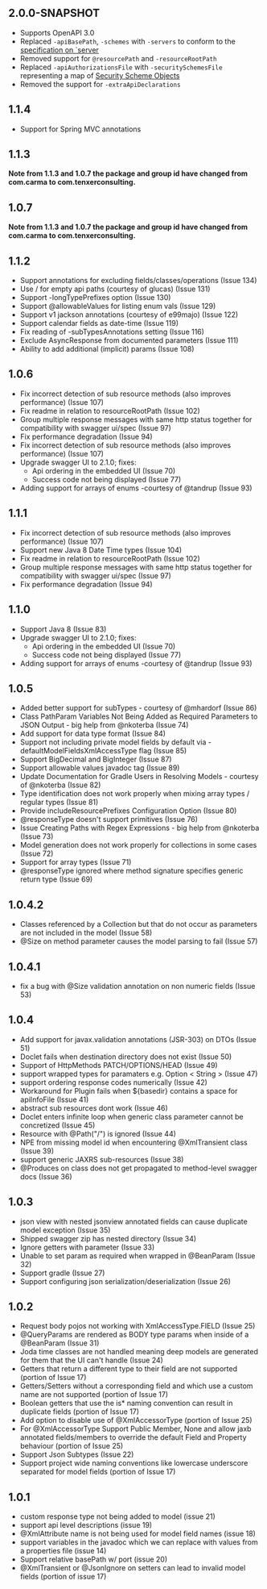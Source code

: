 
## 2.0.0-SNAPSHOT

* Supports OpenAPI 3.0
* Replaced `-apiBasePath`, `-schemes` with `-servers` to conform to the [specification on `server](https://swagger.io/specification/#server-object)
* Removed support for `@resourcePath` and `-resourceRootPath`
* Replaced `-apiAuthorizationsFile` with `-securitySchemesFile` representing a map of [Security Scheme Objects](https://swagger.io/specification/#security-scheme-object)
* Removed the support for `-extraApiDeclarations`

## 1.1.4

* Support for Spring MVC annotations

## 1.1.3

**Note from 1.1.3 and 1.0.7 the package and group id have changed from com.carma to com.tenxerconsulting.**

## 1.0.7 

**Note from 1.1.3 and 1.0.7 the package and group id have changed from com.carma to com.tenxerconsulting.**

## 1.1.2

* Support annotations for excluding fields/classes/operations (Issue 134)
* Use / for empty api paths (courtesy of glucas) (Issue 131)
* Support -longTypePrefixes option (Issue 130)
* Support @allowableValues for listing enum vals (Issue 129)
* Support v1 jackson annotations (courtesy of e99majo) (Issue 122)
* Support calendar fields as date-time (Issue 119)
* Fix reading of -subTypesAnnotations setting (Issue 116)
* Exclude AsyncResponse from documented parameters (Issue 111)
* Ability to add additional (implicit) params (Issue 108)

## 1.0.6

* Fix incorrect detection of sub resource methods (also improves performance) (Issue 107)
* Fix readme in relation to resourceRootPath (Issue 102)
* Group multiple response messages with same http status together for compatibility with swagger ui/spec (Issue 97)
* Fix performance degradation (Issue 94)
* Fix incorrect detection of sub resource methods (also improves performance) (Issue 107)
* Upgrade swagger UI to 2.1.0; fixes:
   * Api ordering in the embedded UI (Issue 70)
   * Success code not being displayed (Issue 77)
* Adding support for arrays of enums -courtesy of @tandrup (Issue 93)

## 1.1.1

* Fix incorrect detection of sub resource methods (also improves performance) (Issue 107)
* Support new Java 8 Date Time types (Issue 104)
* Fix readme in relation to resourceRootPath (Issue 102)
* Group multiple response messages with same http status together for compatibility with swagger ui/spec (Issue 97)
* Fix performance degradation (Issue 94)

## 1.1.0

* Support Java 8 (Issue 83)
* Upgrade swagger UI to 2.1.0; fixes:
    * Api ordering in the embedded UI (Issue 70)
    * Success code not being displayed (Issue 77)
* Adding support for arrays of enums -courtesy of @tandrup (Issue 93)

## 1.0.5

* Added better support for subTypes - courtesy of @mhardorf (Issue 86)
* Class PathParam Variables Not Being Added as Required Parameters to JSON Output - big help from @nkoterba (Issue 74)
* Add support for data type format (Issue 84)
* Support not including private model fields by default via -defaultModelFieldsXmlAccessType flag (Issue 85)
* Support BigDecimal and BigInteger (Issue 87)
* Support allowable values javadoc tag (Issue 89)
* Update Documentation for Gradle Users in Resolving Models - courtesy of @nkoterba (Issue 82)
* Type identification does not work properly when mixing array types / regular types (Issue 81)
* Provide includeResourcePrefixes Configuration Option (Issue 80)
* @responseType doesn't support primitives (Issue 76)
* Issue Creating Paths with Regex Expressions - big help from @nkoterba (Issue 73)
* Model generation does not work properly for collections in some cases (Issue 72)
* Support for array types (Issue 71)
* @responseType ignored where method signature specifies generic return type (Issue 69)

## 1.0.4.2

* Classes referenced by a Collection but that do not occur as parameters are not included in the model (Issue 58)
* @Size on method parameter causes the model parsing to fail (Issue 57)

## 1.0.4.1

* fix a bug with @Size validation annotation on non numeric fields (Issue 53)

## 1.0.4

* Add support for javax.validation annotations (JSR-303) on DTOs (Issue 51)
* Doclet fails when destination directory does not exist (Issue 50)
* Support of HttpMethods PATCH/OPTIONS/HEAD (Issue 49)
* support wrapped types for paramaters e.g. Option < String > (Issue 47)
* support ordering response codes numerically (Issue 42)
* Workaround for Plugin fails when ${basedir} contains a space for apiInfoFile (Issue 41)
* abstract sub resources dont work (Issue 46)
* Doclet enters infinite loop when generic class parameter cannot be concretized (Issue 45)
* Resource with @Path("/") is ignored (Issue 44)
* NPE from missing model id when encountering @XmlTransient class (Issue 39)
* support generic JAXRS sub-resources (Issue 38)
* @Produces on class does not get propagated to method-level swagger docs (Issue 36)

## 1.0.3

* json view with nested jsonview annotated fields can cause duplicate model exception (Issue 35)
* Shipped swagger zip has nested directory (Issue 34)
* Ignore getters with parameter (Issue 33)
* Unable to set param as required when wrapped in @BeanParam (Issue 32)
* Support gradle (Issue 27)
* Support configuring json serialization/deserialization (Issue 26)

## 1.0.2

* Request body pojos not working with XmlAccessType.FIELD (Issue 25)
* @QueryParams are rendered as BODY type params when inside of a @BeanParam (Issue 31)
* Joda time classes are not handled meaning deep models are generated for them that the UI can't handle (Issue 24)
* Getters that return a different type to their field are not supported (portion of Issue 17)
* Getters/Setters without a corresponding field and which use a custom name are not supported (portion of Issue 17)
* Boolean getters that use the is* naming convention can result in duplicate fields (portion of Issue 17)
* Add option to disable use of @XmlAccessorType (portion of Issue 25)
* For @XmlAccessorType Support Public Member, None and allow jaxb annotated fields/members to override the default Field and Property behaviour (portion of Issue 25)
* Support Json Subtypes (Issue 22)
* Support project wide naming conventions like lowercase underscore separated for model fields (portion of Issue 17)

## 1.0.1

* custom response type not being added to model (issue 21)
* support api level descriptions (issue 19)
* @XmlAttribute name is not being used for model field names (issue 18)
* support variables in the javadoc which we can replace with values from a properties file (issue 14)
* Support relative basePath w/ port (issue 20)
* @XmlTransient or @JsonIgnore on setters can lead to invalid model fields (portion of issue 17)

